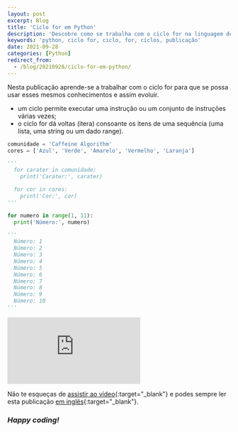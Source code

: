 ```yaml
---
layout: post
excerpt: Blog
title: 'Ciclo for em Python'
description: 'Descobre como se trabalha com o ciclo for na linguagem de programação Python. Obtém respostas às tuas dúvidas com a teoria e os exemplos apresentados.'
keywords: 'python, ciclo for, ciclo, for, ciclos, publicação'
date: 2021-09-28
categories: [Python]
redirect_from:
  - /blog/20210928/ciclo-for-em-python/
---
```


Nesta publicação aprende-se a trabalhar com o ciclo for para que se possa usar esses mesmos conhecimentos e assim evoluir.

- um ciclo permite executar uma instrução ou um conjunto de instruções várias vezes;
- o ciclo for dá voltas (itera) consoante os itens de uma sequência (uma lista, uma string ou um dado range).

```python
comunidade = 'Caffeine Algorithm'
cores = ['Azul', 'Verde', 'Amarelo', 'Vermelho', 'Laranja']

'''
  for carater in comunidade:
    print('Carater:', carater)

  for cor in cores:
    print('Cor:', cor)
'''

for numero in range(1, 11):
  print('Número:', numero)

'''
  Número: 1
  Número: 2
  Número: 3
  Número: 4
  Número: 5
  Número: 6
  Número: 7
  Número: 8
  Número: 9
  Número: 10
'''
```

<div class="video-container">
  <iframe src="https://www.youtube.com/embed/NHn4AzcKLeA" frameborder="0" allowfullscreen></iframe>
</div>

Não te esqueças de [assistir ao vídeo](https://youtu.be/NHn4AzcKLeA){:target="\_blank"} e podes sempre ler esta publicação [em inglês](https://nelsonsilvadev.com/blog/for-loop-in-python/){:target="\_blank"}.

### _Happy coding!_

